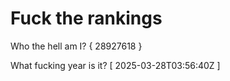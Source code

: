 # Fuck the rankings

Who the hell am I?
{ 28927618 }

What fucking year is it?
[ 2025-03-28T03:56:40Z ]
